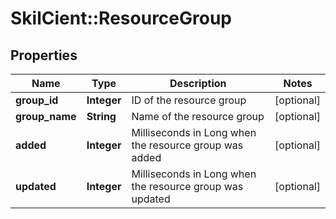 # SkilCient::ResourceGroup

## Properties
Name | Type | Description | Notes
------------ | ------------- | ------------- | -------------
**group_id** | **Integer** | ID of the resource group | [optional] 
**group_name** | **String** | Name of the resource group | [optional] 
**added** | **Integer** | Milliseconds in Long when the resource group was added | [optional] 
**updated** | **Integer** | Milliseconds in Long when the resource group was updated | [optional] 


